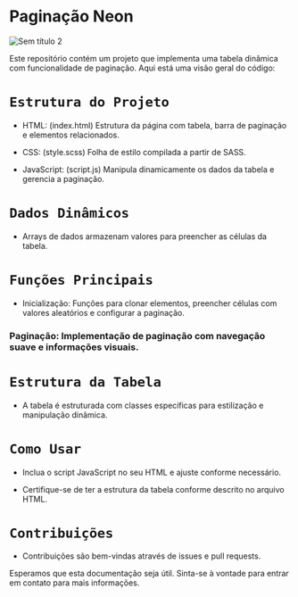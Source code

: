 # Paginação Neon

![Sem título 2](https://github.com/VictorBravim/Liquid_Reveal/assets/122113588/d2cd21b4-2ef2-4485-b4b7-d9b4d4d9f783)

Este repositório contém um projeto que implementa uma tabela dinâmica com funcionalidade de paginação. Aqui está uma visão geral do código:

# <code>Estrutura do Projeto</code>

- HTML: (index.html) Estrutura da página com tabela, barra de paginação e elementos relacionados.

- CSS: (style.scss) Folha de estilo compilada a partir de SASS.

- JavaScript: (script.js) Manipula dinamicamente os dados da tabela e gerencia a paginação.

# <code>Dados Dinâmicos</code>

- Arrays de dados armazenam valores para preencher as células da tabela.

# <code>Funções Principais</code>

- Inicialização: Funções para clonar elementos, preencher células com valores aleatórios e configurar a paginação.

### Paginação: Implementação de paginação com navegação suave e informações visuais.

# <code>Estrutura da Tabela</code>

- A tabela é estruturada com classes específicas para estilização e manipulação dinâmica.

# <code>Como Usar</code>

- Inclua o script JavaScript no seu HTML e ajuste conforme necessário.
  
- Certifique-se de ter a estrutura da tabela conforme descrito no arquivo HTML.

# <code>Contribuições</code>

- Contribuições são bem-vindas através de issues e pull requests.

Esperamos que esta documentação seja útil. Sinta-se à vontade para entrar em contato para mais informações.
